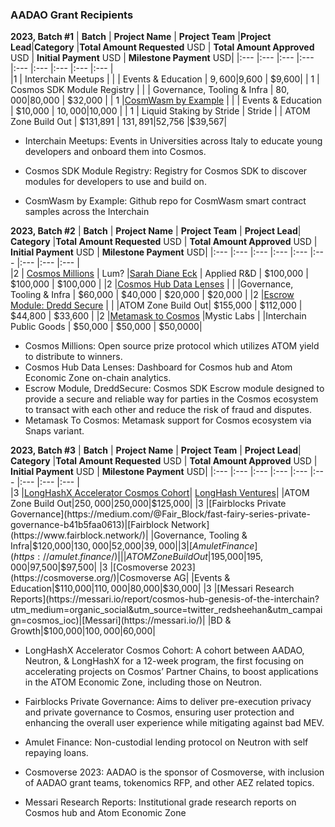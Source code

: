 ### AADAO Grant Recipients

**2023, Batch #1** 
| **Batch**    | **Project Name**            | **Project Team**  |**Project Lead**|**Category** |**Total Amount Requested** USD | **Total Amount Approved** USD | **Initial Payment** USD | **Milestone Payment** USD|
|:---          |:---                         |:---               |:---            |:---         |:---                           |:---                           |:---                     |:---                      |     
|1    | Interchain Meetups  |         |       | Events & Education    | $9,600  |$9,600 | $9,600|
| 1       | Cosmos SDK Module Registry       |          |        | Governance, Tooling & Infra      | $80,000     |$80,000 | $32,000 |
| 1       |[CosmWasm by Example](https://www.cosmwasmbyexample.com/)   |         |          | Events & Education      | $10,000 | $10,000 |$10,000  |
| 1       | Liquid Staking by Stride          | Stride      |            | ATOM Zone Build Out | $131,891      | $131,891 |$52,756 |$39,567|                          

* Interchain Meetups: Events in Universities across Italy to educate young developers and onboard them into Cosmos.

* Cosmos SDK Module Registry: Registry for Cosmos SDK to discover modules for developers to use and build on.

* CosmWasm by Example: Github repo for CosmWasm smart contract samples across the Interchain

**2023, Batch #2**
| **Batch**    | **Project Name**            | **Project Team**  | **Project Lead**| **Category** |**Total Amount Requested** USD | **Total Amount Approved** USD | **Initial Payment** USD | **Milestone Payment** USD|
|:---          |:---                         |:---               |:---             |:---          |:---                           |:---                           |:---                     |:---                      |   
|2           | [Cosmos Millions](https://linktr.ee/cosmosmillions)  | Lum?   |[Sarah Diane Eck](https://x.com/SarahDiane_Eck) | Applied R&D | $100,000 | $100,000 | $100,000 |
|2             |[Cosmos Hub Data Lenses](https://www.datalenses.zone/chain/cosmos/overview)       |                   |                 |Governance, Tooling & Infra | $60,000 | $40,000 | $20,000 | $20,000 |
|2             |[Escrow Module: Dredd Secure](https://www.dreddsecure.io/) |                    |                 |ATOM Zone Build Out| $155,000 | $112,000 | $44,800 | $33,600 |
|2             |[Metamask to Cosmos](https://metamask.mysticlabs.xyz/)          |Mystic Labs                    |                 |Interchain Public Goods | $50,000 | $50,000 | $50,0000|


* Cosmos Millions: Open source prize protocol which utilizes ATOM yield to distribute to winners.
* Cosmos Hub Data Lenses: Dashboard for Cosmos hub and Atom Economic Zone on-chain analytics.
* Escrow Module, DreddSecure: Cosmos SDK Escrow module designed to provide a secure and reliable way for parties in the Cosmos ecosystem to transact with each other and reduce the risk of fraud and disputes.
* Metamask To Cosmos: Metamask support for Cosmos ecosystem via Snaps variant.

**2023, Batch #3**
| **Batch**    | **Project Name**            | **Project Team**  | **Project Lead**| **Category** |**Total Amount Requested** USD | **Total Amount Approved** USD | **Initial Payment** USD | **Milestone Payment** USD|
|:---          |:---                         |:---               |:---             |:---          |:---                           |:---                           |:---                     |:---                      |   
|3             |[LongHashX Accelerator Cosmos Cohort](https://longhashventures.typeform.com/cosmos?typeform-source=www.atomaccelerator.com)| [LongHash Ventures](https://www.longhash.vc/)|     |ATOM Zone Build Out|$250,000|$250,000|$125,000|
|3     |[Fairblocks Private Governance](https://medium.com/@Fair_Block/fast-fairy-series-private-governance-b41b5faa0613)|[Fairblock Network](https://www.fairblock.network/)|         |Governance, Tooling & Infra|$120,000|$130,000|$52,000|$39,000|
|3     |[Amulet Finance](https://amulet.finance/)|    |     |ATOM Zone Build Out|$195,000|$195,000|$97,500|$97,500|
|3     |[Cosmoverse 2023](https://cosmoverse.org/)|Cosmoverse AG|     |Events & Education|$110,000|$110,000|$80,000|$30,000|
|3     |[Messari Research Reports](https://messari.io/report/cosmos-hub-genesis-of-the-interchain?utm_medium=organic_social&utm_source=twitter_redsheehan&utm_campaign=cosmos_ioc)|[Messari](https://messari.io/)|   |BD & Growth|$100,000|$100,000|$60,000|

* LongHashX Accelerator Cosmos Cohort: A cohort between AADAO, Neutron, & LongHashX for a 12-week program, the first focusing on accelerating projects on Cosmos’ Partner Chains, to boost applications in the ATOM Economic Zone, including those on Neutron.

* Fairblocks Private Governance: Aims to deliver pre-execution privacy and private governance to Cosmos, ensuring user protection and enhancing the overall user experience while mitigating against bad MEV.

* Amulet Finance: Non-custodial lending protocol on Neutron with self repaying loans.

* Cosmoverse 2023: AADAO is the sponsor of Cosmoverse, with inclusion of AADAO grant teams, tokenomics RFP, and other AEZ related topics.

* Messari Research Reports: Institutional grade research reports on Cosmos hub and Atom Economic Zone
